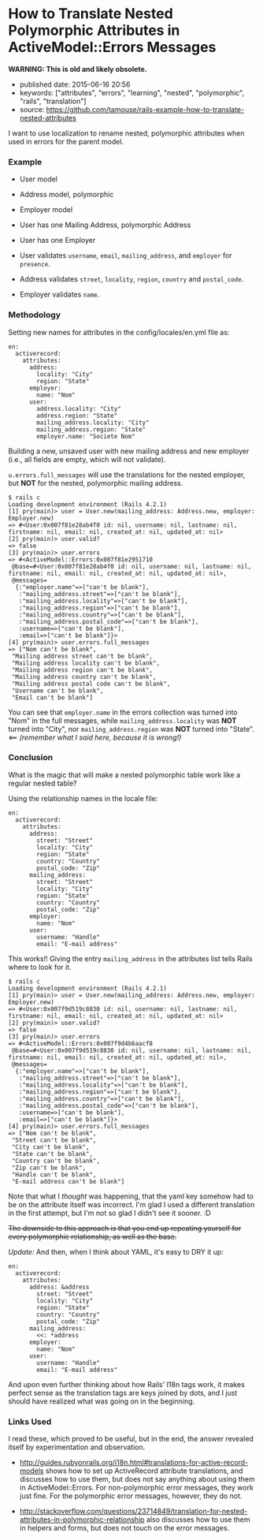 How to Translate Nested Polymorphic Attributes in ActiveModel::Errors Messages
==============================================================================

**WARNING: This is old and likely obsolete.**

-   published date: 2015-06-16 20:56
-   keywords: \[\"attributes\", \"errors\", \"learning\", \"nested\", \"polymorphic\", \"rails\", \"translation\"\]
-   source: <https://github.com/tamouse/rails-example-how-to-translate-nested-attributes>

I want to use localization to rename nested, polymorphic attributes when used in errors for the parent model.

### Example

-   User model
-   Address model, polymorphic
-   Employer model

-   User has one Mailing Address, polymorphic Address
-   User has one Employer

-   User validates `username`, `email`, `mailing_address`, and `employer` for `presence`.
-   Address validates `street`, `locality`, `region`, `country` and `postal_code`.
-   Employer validates `name`.

### Methodology

Setting new names for attributes in the config/locales/en.yml file as:

``` {.example}
en:
  activerecord:
    attributes:
      address:
        locality: "City"
        region: "State"
      employer:
        name: "Nom"
      user:
        address.locality: "City"
        address.region: "State"
        mailing_address.locality: "City"
        mailing_address.region: "State"
        employer.name: "Societe Nom"
```

Building a new, unsaved user with new mailing address and new employer (i.e., all fields are empty, which will not validate).

`u.errors.full_messages` will use the translations for the nested employer, but **NOT** for the nested, polymorphic mailing address.

``` {.example}
$ rails c
Loading development environment (Rails 4.2.1)
[1] pry(main)> user = User.new(mailing_address: Address.new, employer: Employer.new)
=> #<User:0x007f81e28ab4f0 id: nil, username: nil, lastname: nil, firstname: nil, email: nil, created_at: nil, updated_at: nil>
[2] pry(main)> user.valid?
=> false
[3] pry(main)> user.errors
=> #<ActiveModel::Errors:0x007f81e2951710
 @base=#<User:0x007f81e28ab4f0 id: nil, username: nil, lastname: nil, firstname: nil, email: nil, created_at: nil, updated_at: nil>,
 @messages=
  {:"employer.name"=>["can't be blank"],
   :"mailing_address.street"=>["can't be blank"],
   :"mailing_address.locality"=>["can't be blank"],
   :"mailing_address.region"=>["can't be blank"],
   :"mailing_address.country"=>["can't be blank"],
   :"mailing_address.postal_code"=>["can't be blank"],
   :username=>["can't be blank"],
   :email=>["can't be blank"]}>
[4] pry(main)> user.errors.full_messages
=> ["Nom can't be blank",
 "Mailing address street can't be blank",
 "Mailing address locality can't be blank",
 "Mailing address region can't be blank",
 "Mailing address country can't be blank",
 "Mailing address postal code can't be blank",
 "Username can't be blank",
 "Email can't be blank"]
```

You can see that `employer.name` in the errors collection was turned into \"Nom\" in the full messages, while `mailing_address.locality` was **NOT** turned into \"City\", nor `mailing_address.region` was **NOT** turned into \"State\". \<== *(remember what I said here, because it is wrong!)*

### Conclusion

What is the magic that will make a nested polymorphic table work like a regular nested table?

Using the relationship names in the locale file:

``` {.example}
en:
  activerecord:
    attributes:
      address:
        street: "Street"
        locality: "City"
        region: "State"
        country: "Country"
        postal_code: "Zip"
      mailing_address:
        street: "Street"
        locality: "City"
        region: "State"
        country: "Country"
        postal_code: "Zip"
      employer:
        name: "Nom"
      user:
        username: "Handle"
        email: "E-mail address"
```

This works!! Giving the entry `mailing_address` in the attributes list tells Rails where to look for it.

``` {.example}
$ rails c
Loading development environment (Rails 4.2.1)
[1] pry(main)> user = User.new(mailing_address: Address.new, employer: Employer.new)
=> #<User:0x007f9d519c8830 id: nil, username: nil, lastname: nil, firstname: nil, email: nil, created_at: nil, updated_at: nil>
[2] pry(main)> user.valid?
=> false
[3] pry(main)> user.errors
=> #<ActiveModel::Errors:0x007f9d4b6aacf8
 @base=#<User:0x007f9d519c8830 id: nil, username: nil, lastname: nil, firstname: nil, email: nil, created_at: nil, updated_at: nil>,
 @messages=
  {:"employer.name"=>["can't be blank"],
   :"mailing_address.street"=>["can't be blank"],
   :"mailing_address.locality"=>["can't be blank"],
   :"mailing_address.region"=>["can't be blank"],
   :"mailing_address.country"=>["can't be blank"],
   :"mailing_address.postal_code"=>["can't be blank"],
   :username=>["can't be blank"],
   :email=>["can't be blank"]}>
[4] pry(main)> user.errors.full_messages
=> ["Nom can't be blank",
 "Street can't be blank",
 "City can't be blank",
 "State can't be blank",
 "Country can't be blank",
 "Zip can't be blank",
 "Handle can't be blank",
 "E-mail address can't be blank"]
```

Note that what I *thought* was happening, that the yaml key somehow had to be on the attribute itself was incorrect. I\'m glad I used a different translation in the first attempt, but I\'m not so glad I didn\'t see it sooner. :D

<del>

The downside to this approach is that you end up repeating yourself for every polymorphic relationship, as well as the base.

</del>

*Update:* And then, when I think about YAML, it\'s easy to DRY it up:

``` {.example}
en:
  activerecord:
    attributes:
      address: &address
        street: "Street"
        locality: "City"
        region: "State"
        country: "Country"
        postal_code: "Zip"
      mailing_address:
        <<: *address
      employer:
        name: "Nom"
      user:
        username: "Handle"
        email: "E-mail address"
```

And upon even further thinking about how Rails\' I18n tags work, it makes perfect sense as the translation tags are keys joined by dots, and I just should have realized what was going on in the beginning.

### Links Used

I read these, which proved to be useful, but in the end, the answer revealed itself by experimentation and observation.

-   <http://guides.rubyonrails.org/i18n.html#translations-for-active-record-models> shows how to set up ActiveRecord attribute translations, and discusses how to use them, but does not say anything about using them in ActiveModel::Errors. For non-polymorphic error messages, they work just fine. For the polymorphic error messages, however, they do not.

-   <http://stackoverflow.com/questions/23714849/translation-for-nested-attributes-in-polymorphic-relationship> also discusses how to use them in helpers and forms, but does not touch on the error messages.

